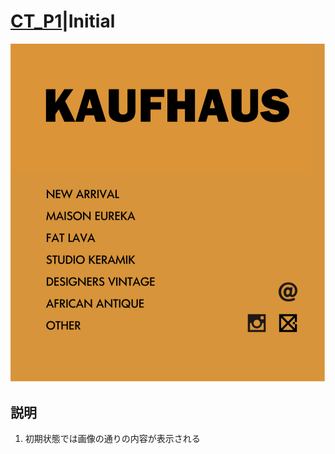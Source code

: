 # [CT_P1](CTDetail/CT_P1_Initial/detail.md)|Initial

![Initial](Initial.png "Initial")

## 説明

1. 初期状態では画像の通りの内容が表示される
